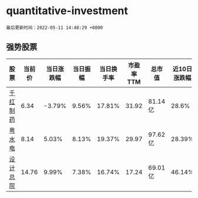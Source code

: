 # quantitative-investment

`最后更新时间：2022-05-11 14:48:29 +0800`

## 强势股票

|股票|当前价|当日涨跌幅|当日振幅|当日换手率|市盈率TTM|总市值|近10日涨跌幅|
|----|----|----|----|----|----|----|----|
|[千红制药](https://xueqiu.com/S/SZ002550)|6.34|-3.79%|9.56%|17.81%|31.92|81.14亿|28.6%|
|[粤水电](https://xueqiu.com/S/SZ002060)|8.14|5.03%|8.13%|19.37%|29.97|97.62亿|28.39%|
|[设计总院](https://xueqiu.com/S/SH603357)|14.76|9.99%|7.38%|16.74%|17.24|69.01亿|46.14%|
